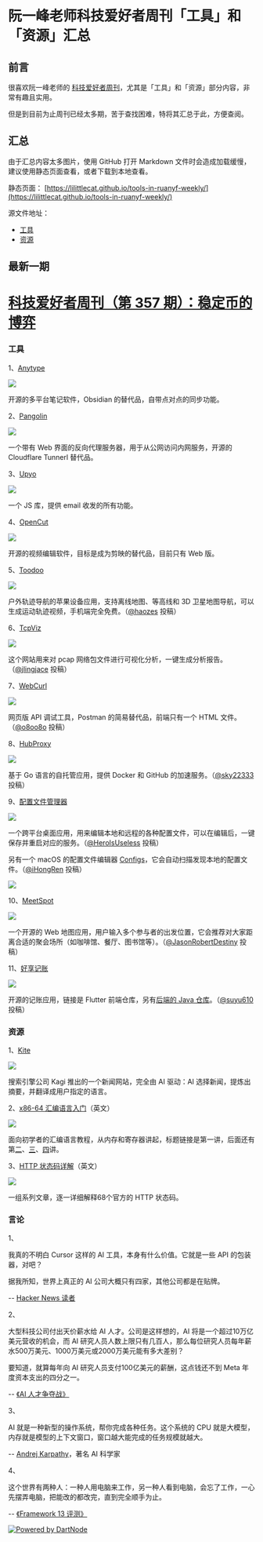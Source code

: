 # 阮一峰老师科技爱好者周刊「工具」和「资源」汇总

## 前言
很喜欢阮一峰老师的 [科技爱好者周刊](https://github.com/ruanyf/weekly)，尤其是「工具」和「资源」部分内容，非常有趣且实用。 

但是到目前为止周刊已经太多期，苦于查找困难，特将其汇总于此，方便查阅。

## 汇总
由于汇总内容太多图片，使用 GitHub 打开 Markdown 文件时会造成加载缓慢，建议使用静态页面查看，或者下载到本地查看。

静态页面：
[https://lilittlecat.github.io/tools-in-ruanyf-weekly/](https://lilittlecat.github.io/tools-in-ruanyf-weekly/)

源文件地址：
- [工具](https://cdn.jsdelivr.net/gh/LiLittleCat/tools-in-ruanyf-weekly/docs/tools.md)
- [资源](https://cdn.jsdelivr.net/gh/LiLittleCat/tools-in-ruanyf-weekly/docs/resources.md)

## 最新一期
<!-- <currentVersion>357</currentVersion> -->
<!-- Begin -->
# [科技爱好者周刊（第 357 期）：稳定币的博弈](https://github.com/ruanyf/weekly/blob/master/docs/issue-357.md)
### 工具


1、[Anytype](https://download.anytype.io/)

![](https://cdn.beekka.com/blogimg/asset/202507/bg2025071713.webp)

开源的多平台笔记软件，Obsidian 的替代品，自带点对点的同步功能。

2、[Pangolin](https://github.com/fosrl/pangolin)

![](https://cdn.beekka.com/blogimg/asset/202507/bg2025071102.webp)

一个带有 Web 界面的反向代理服务器，用于从公网访问内网服务，开源的 Cloudflare Tunnerl 替代品。

3、[Upyo](https://github.com/dahlia/upyo)

![](https://cdn.beekka.com/blogimg/asset/202507/bg2025071503.webp)

一个 JS 库，提供 email 收发的所有功能。

4、[OpenCut](https://github.com/OpenCut-app/OpenCut)

![](https://cdn.beekka.com/blogimg/asset/202507/bg2025071411.webp)

开源的视频编辑软件，目标是成为剪映的替代品，目前只有 Web 版。

5、[Toodoo](https://apps.apple.com/cn/app/id6736378337)

![](https://cdn.beekka.com/blogimg/asset/202507/bg2025071402.webp)

户外轨迹导航的苹果设备应用，支持离线地图、等高线和 3D 卫星地图导航，可以生成运动轨迹视频，手机端完全免费。（[@haozes](https://github.com/ruanyf/weekly/issues/7258) 投稿）

6、[TcpViz](https://github.com/ruanyf/weekly/issues/7260)

![](https://cdn.beekka.com/blogimg/asset/202507/bg2025071403.webp)

这个网站用来对 pcap 网络包文件进行可视化分析，一键生成分析报告。（[@jlingjace](https://github.com/ruanyf/weekly/issues/7260) 投稿）

7、[WebCurl](https://github.com/o8oo8o/WebCurl)

![](https://cdn.beekka.com/blogimg/asset/202507/bg2025071401.webp)

网页版 API 调试工具，Postman 的简易替代品，前端只有一个 HTML 文件。（[@o8oo8o](https://github.com/ruanyf/weekly/issues/7254) 投稿）

8、[HubProxy](https://github.com/sky22333/hubproxy)

![](https://cdn.beekka.com/blogimg/asset/202507/bg2025071701.webp)

基于 Go 语言的自托管应用，提供 Docker 和 GitHub 的加速服务。（[@sky22333](https://github.com/ruanyf/weekly/issues/7278) 投稿）

9、[配置文件管理器](https://github.com/HeroIsUseless/configeditor)

![](https://cdn.beekka.com/blogimg/asset/202507/bg2025071404.webp)

一个跨平台桌面应用，用来编辑本地和远程的各种配置文件，可以在编辑后，一键保存并重启对应的服务。（[@HeroIsUseless](https://github.com/ruanyf/weekly/issues/7257) 投稿）

另有一个 macOS 的配置文件编辑器 [Configs](https://github.com/iHongRen/configEditor)，它会自动扫描发现本地的配置文件。（[@iHongRen](https://github.com/ruanyf/weekly/issues/7270) 投稿）

![](https://cdn.beekka.com/blogimg/asset/202507/bg2025071607.webp)

10、[MeetSpot](https://github.com/JasonRobertDestiny/MeetSpot)

![](https://cdn.beekka.com/blogimg/asset/202507/bg2025071702.webp)

一个开源的 Web 地图应用，用户输入多个参与者的出发位置，它会推荐对大家距离合适的聚会场所（如咖啡馆、餐厅、图书馆等）。（[@JasonRobertDestiny](https://github.com/ruanyf/weekly/issues/7289) 投稿）

11、[好享记账](https://github.com/suyu610/journal-flutter)

![](https://cdn.beekka.com/blogimg/asset/202507/bg2025071714.webp)

开源的记账应用，链接是 Flutter 前端仓库，另有[后端的 Java 仓库](https://github.com/suyu610/journal-server)。（[@suyu610](https://github.com/ruanyf/weekly/issues/7293) 投稿）


### 资源


1、[Kite](https://kite.kagi.com/)

![](https://cdn.beekka.com/blogimg/asset/202507/bg2025071409.webp)

搜索引擎公司 Kagi 推出的一个新闻网站，完全由 AI 驱动：AI 选择新闻，提炼出摘要，并翻译成用户指定的语言。

2、[x86-64 汇编语言入门](https://gpfault.net/posts/asm-tut-0.txt.html)（英文）

![](https://cdn.beekka.com/blogimg/asset/202507/bg2025071406.webp)

面向初学者的汇编语言教程，从内存和寄存器讲起，标题链接是第一讲，后面还有第[二](https://gpfault.net/posts/asm-tut-1.txt.html)、[三](https://gpfault.net/posts/asm-tut-2.txt.html)、[四](https://gpfault.net/posts/asm-tut-3.txt.html)讲。

3、[HTTP 状态码详解](https://evertpot.com/http/)（英文）

![](https://cdn.beekka.com/blogimg/asset/202507/bg2025071101.webp)

一组系列文章，逐一详细解释68个官方的 HTTP 状态码。


### 言论


1、

我真的不明白 Cursor 这样的 AI 工具，本身有什么价值。它就是一些 API 的包装器，对吧？

据我所知，世界上真正的 AI 公司大概只有四家，其他公司都是在贴牌。

-- [Hacker News 读者](https://news.ycombinator.com/item?id=44566666)

2、

大型科技公司付出天价薪水给 AI 人才。公司是这样想的，AI 将是一个超过10万亿美元营收的机会，而 AI 研究人员人数上限只有几百人，那么每位研究人员每年薪水500万美元、1000万美元或2000万美元能有多大差别？

要知道，就算每年向 AI 研究人员支付100亿美元的薪酬，这点钱还不到 Meta 年度资本支出的四分之一。

-- [《AI 人才争夺战》](https://blog.johnluttig.com/p/hypercapitalism-and-the-ai-talent)

3、

AI 就是一种新型的操作系统，帮你完成各种任务。这个系统的 CPU 就是大模型，内存就是模型的上下文窗口，窗口越大能完成的任务规模就越大。

-- [Andrej Karpathy](https://rlancemartin.github.io/2025/06/23/context_engineering/)，著名 AI 科学家

4、

这个世界有两种人：一种人用电脑来工作，另一种人看到电脑，会忘了工作，一心先摆弄电脑，把能改的都改完，直到完全顺手为止。

-- [《Framework 13 评测》](https://marius.federated.id/posts/2025/may/framework)


<!-- End -->


[![Powered by DartNode](https://dartnode.com/branding/DN-Open-Source-sm.png)](https://dartnode.com "Powered by DartNode - Free VPS for Open Source")
